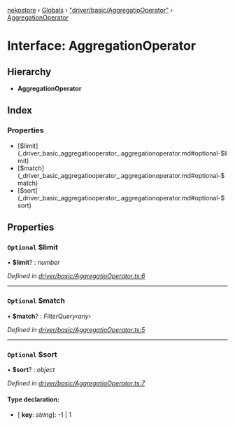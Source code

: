 [nekostore](../README.md) › [Globals](../globals.md) › ["driver/basic/AggregatioOperator"](../modules/_driver_basic_aggregatiooperator_.md) › [AggregationOperator](_driver_basic_aggregatiooperator_.aggregationoperator.md)

# Interface: AggregationOperator

## Hierarchy

* **AggregationOperator**

## Index

### Properties

* [$limit](_driver_basic_aggregatiooperator_.aggregationoperator.md#optional-$limit)
* [$match](_driver_basic_aggregatiooperator_.aggregationoperator.md#optional-$match)
* [$sort](_driver_basic_aggregatiooperator_.aggregationoperator.md#optional-$sort)

## Properties

### `Optional` $limit

• **$limit**? : *number*

*Defined in [driver/basic/AggregatioOperator.ts:6](https://github.com/esnya/nekostore/blob/f2443c4/src/driver/basic/AggregatioOperator.ts#L6)*

___

### `Optional` $match

• **$match**? : *FilterQuery‹any›*

*Defined in [driver/basic/AggregatioOperator.ts:5](https://github.com/esnya/nekostore/blob/f2443c4/src/driver/basic/AggregatioOperator.ts#L5)*

___

### `Optional` $sort

• **$sort**? : *object*

*Defined in [driver/basic/AggregatioOperator.ts:7](https://github.com/esnya/nekostore/blob/f2443c4/src/driver/basic/AggregatioOperator.ts#L7)*

#### Type declaration:

* \[ **key**: *string*\]: -1 | 1

